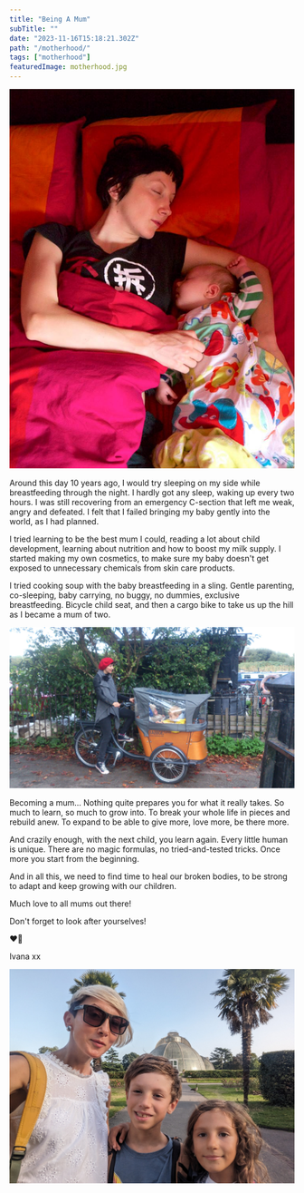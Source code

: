 ```yaml
---
title: "Being A Mum"
subTitle: ""
date: "2023-11-16T15:18:21.302Z"
path: "/motherhood/"
tags: ["motherhood"]
featuredImage: motherhood.jpg
---
```


![Kite](motherhood.jpg)

Around this day 10 years ago, I would try sleeping on my side while breastfeeding through the night. I hardly got any sleep, waking up every two hours. I was still recovering from an emergency C-section that left me weak, angry and defeated. I felt that I failed bringing my baby gently into the world, as I had planned.

I tried learning to be the best mum I could, reading a lot about child development, learning about nutrition and how to boost my milk supply. I started making my own cosmetics, to make sure my baby doesn't get exposed to unnecessary chemicals from skin care products.

I tried cooking soup with the baby breastfeeding in a sling. Gentle parenting, co-sleeping, baby carrying, no buggy, no dummies, exclusive breastfeeding. Bicycle child seat, and then a cargo bike to take us up the hill as I became a mum of two.

![Alt text](cycling-with-babies.jpg)

Becoming a mum... Nothing quite prepares you for what it really takes. So much to learn, so much to grow into. To break your whole life in pieces and rebuild anew. To expand to be able to give more, love more, be there more.

And crazily enough, with the next child, you learn again. Every little human is unique. There are no magic formulas, no tried-and-tested tricks. Once more you start from the beginning.

And in all this, we need to find time to heal our broken bodies, to be strong to adapt and keep growing with our children.

Much love to all mums out there!

Don't forget to look after yourselves!

❤️💪

Ivana xx

![Alt text](big-children.jpg)